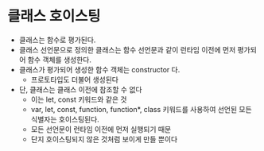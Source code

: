 # 클래스 호이스팅
- 클래스는 함수로 평가된다.
- 클래스 선언문으로 정의한 클래스는 함수 선언문과 같이 런타임 이전에 먼저 평가되어 함수 객체를 생성한다.
- 클래스가 평가되어 생성한 함수 객체는 constructor 다.
  - 프로토타입도 더불어 생성된다
- 단, 클래스는 클래스 이전에 참조할 수 없다
  - 이는 let, const 키워드와 같은 것
  - var, let, const, function, function*, class 키워드를 사용하여 선언된 모든 식별자는 호이스팅된다.
  - 모든 선언문이 런타임 이전에 먼저 실행되기 때문
  - 단지 호이스팅되지 않은 것처럼 보이게 만들 뿐이다
